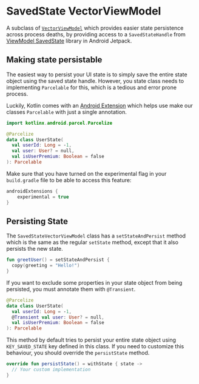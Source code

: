# SavedState VectorViewModel

A subclass of [`VectorViewModel`](vector-viewmodel.md) which provides easier state persistence across process deaths, by providing access to a `SavedStateHandle` from [ViewModel SavedState](https://developer.android.com/topic/libraries/architecture/viewmodel-savedstate) library in Android Jetpack.

## Making state persistable

The easiest way to persist your UI state is to simply save the entire state object using the saved state handle. However, you state class needs to implementing `Parcelable` for this, which is a tedious and error prone process.

Luckily, Kotlin comes with an [Android Extension](https://developer.android.com/topic/libraries/architecture/viewmodel-savedstate) which helps use make our classes `Parcelable` with just a single annotation.

```kotlin
import kotlinx.android.parcel.Parcelize

@Parcelize
data class UserState(
  val userId: Long = -1,
  val user: User? = null,
  val isUserPremium: Boolean = false
): Parcelable
```

Make sure that you have turned on the experimental flag in your `build.gradle` file to be able to access this feature:

```groovy
androidExtensions {
    experimental = true
}
```

## Persisting State

The `SavedStateVectorViewModel` class has a `setStateAndPersist` method which is the same as the regular `setState` method, except that it also persists the new state.

```kotlin
fun greetUser() = setStateAndPersist {
  copy(greeting = "Hello!")
}
```

If you want to exclude some properties in your state object from being persisted, you must annotate them with `@Transient`.

```kotlin
@Parcelize
data class UserState(
  val userId: Long = -1,
  @Transient val user: User? = null,
  val isUserPremium: Boolean = false
): Parcelable
```

This method by default tries to persist your entire state object using `KEY_SAVED_STATE` key defined in this class. If you need to customize this behaviour, you should override the `persistState` method.

```kotlin
override fun persistState() = withState { state ->
  // Your custom implementation
}
```
